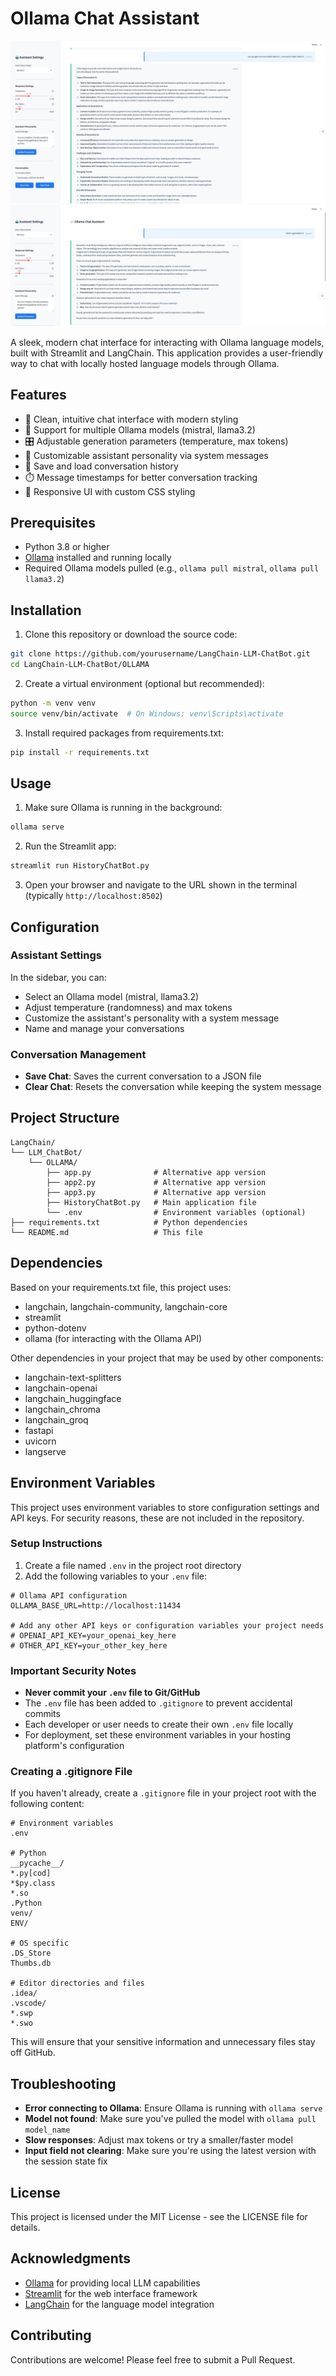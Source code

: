 # Ollama Chat Assistant
![Chat Interface Screenshot](images/ChatBot1.png)
![Chat Interface Screenshot](images/ChatBot.png)

A sleek, modern chat interface for interacting with Ollama language models, built with Streamlit and LangChain. This application provides a user-friendly way to chat with locally hosted language models through Ollama.

## Features

- 💬 Clean, intuitive chat interface with modern styling
- 🤖 Support for multiple Ollama models (mistral, llama3.2)
- 🎛️ Adjustable generation parameters (temperature, max tokens)
- 🧠 Customizable assistant personality via system messages
- 💾 Save and load conversation history
- ⏱️ Message timestamps for better conversation tracking
- 🎨 Responsive UI with custom CSS styling

## Prerequisites

- Python 3.8 or higher
- [Ollama](https://ollama.ai/) installed and running locally
- Required Ollama models pulled (e.g., `ollama pull mistral`, `ollama pull llama3.2`)

## Installation

1. Clone this repository or download the source code:
```bash
git clone https://github.com/yourusername/LangChain-LLM-ChatBot.git
cd LangChain-LLM-ChatBot/OLLAMA
```

2. Create a virtual environment (optional but recommended):
```bash
python -m venv venv
source venv/bin/activate  # On Windows: venv\Scripts\activate
```

3. Install required packages from requirements.txt:
```bash
pip install -r requirements.txt
```

## Usage

1. Make sure Ollama is running in the background:
```bash
ollama serve
```

2. Run the Streamlit app:
```bash
streamlit run HistoryChatBot.py
```

3. Open your browser and navigate to the URL shown in the terminal (typically `http://localhost:8502`)

## Configuration

### Assistant Settings

In the sidebar, you can:

- Select an Ollama model (mistral, llama3.2)
- Adjust temperature (randomness) and max tokens
- Customize the assistant's personality with a system message
- Name and manage your conversations

### Conversation Management

- **Save Chat**: Saves the current conversation to a JSON file
- **Clear Chat**: Resets the conversation while keeping the system message

## Project Structure

```
LangChain/
└── LLM_ChatBot/
    └── OLLAMA/
        ├── app.py              # Alternative app version
        ├── app2.py             # Alternative app version
        ├── app3.py             # Alternative app version
        ├── HistoryChatBot.py   # Main application file
        └── .env                # Environment variables (optional)
├── requirements.txt            # Python dependencies
└── README.md                   # This file
```

## Dependencies

Based on your requirements.txt file, this project uses:

- langchain, langchain-community, langchain-core
- streamlit
- python-dotenv
- ollama (for interacting with the Ollama API)

Other dependencies in your project that may be used by other components:
- langchain-text-splitters
- langchain-openai
- langchain_huggingface
- langchain_chroma
- langchain_groq
- fastapi
- uvicorn
- langserve

## Environment Variables

This project uses environment variables to store configuration settings and API keys. For security reasons, these are not included in the repository.

### Setup Instructions

1. Create a file named `.env` in the project root directory
2. Add the following variables to your `.env` file:

```
# Ollama API configuration
OLLAMA_BASE_URL=http://localhost:11434

# Add any other API keys or configuration variables your project needs
# OPENAI_API_KEY=your_openai_key_here
# OTHER_API_KEY=your_other_key_here
```

### Important Security Notes

- **Never commit your `.env` file to Git/GitHub**
- The `.env` file has been added to `.gitignore` to prevent accidental commits
- Each developer or user needs to create their own `.env` file locally
- For deployment, set these environment variables in your hosting platform's configuration

### Creating a .gitignore File

If you haven't already, create a `.gitignore` file in your project root with the following content:

```
# Environment variables
.env

# Python
__pycache__/
*.py[cod]
*$py.class
*.so
.Python
venv/
ENV/

# OS specific
.DS_Store
Thumbs.db

# Editor directories and files
.idea/
.vscode/
*.swp
*.swo
```

This will ensure that your sensitive information and unnecessary files stay off GitHub.

## Troubleshooting

- **Error connecting to Ollama**: Ensure Ollama is running with `ollama serve`
- **Model not found**: Make sure you've pulled the model with `ollama pull model_name`
- **Slow responses**: Adjust max tokens or try a smaller/faster model
- **Input field not clearing**: Make sure you're using the latest version with the session state fix

## License

This project is licensed under the MIT License - see the LICENSE file for details.

## Acknowledgments

- [Ollama](https://ollama.ai/) for providing local LLM capabilities
- [Streamlit](https://streamlit.io/) for the web interface framework
- [LangChain](https://langchain.readthedocs.io/) for the language model integration

## Contributing

Contributions are welcome! Please feel free to submit a Pull Request.
